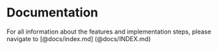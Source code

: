 Documentation
=================

For all information about the features and implementation steps, please navigate to [@docs/index.md] (@docs/INDEX.md)

